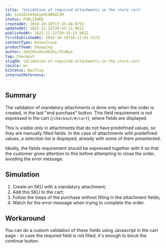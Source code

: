 ```yaml
---
title: 'Validation of required attachments in the store cart'
id: 5im16SzH3qkyeGCUW4UC2M
status: PUBLISHED
createdAt: 2018-10-10T17:35:48.675Z
updatedAt: 2022-12-22T20:43:13.901Z
publishedAt: 2022-12-22T20:43:13.901Z
firstPublishedAt: 2018-10-10T18:11:01.257Z
contentType: knownIssue
productTeam: Shopping
author: 2mXZkbi0oi061KicTExNjo
tag: Checkout
slugEN: validation-of-required-attachments-in-the-store-cart
locale: en
kiStatus: Backlog
internalReference: 
---
```


## Summary

The validation of mandatory attachments is done only when the order is created, in the last "end purchase" button. This field requirement is not expressed in the cart (`/checkout/#/cart`), where fields are displayed.

This is visible only in attachments that do not have predefined values, so they are manually filled fields. In the case of attachments with predefined values, a selection list is displayed, already with some of them preselected.

Ideally, the fields requirement should be expressed together with it so that the customer gives attention to this before attempting to close the order, avoiding the error message.

## Simulation

1. Create an SKU with a mandatory attachment;
2. Add this SKU to the cart;
3. Follow the steps of the purchase without filling in the attachment fields;
4. Watch for the error message when trying to complete the order.

## Workaround

You can do a custom validation of these fields using Javascript in the cart page - in case the required field is not filled, it's enough to block the continue button.

